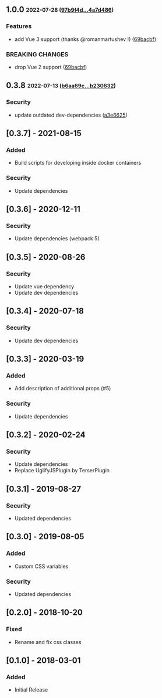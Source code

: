 ## **1.0.0** <sub><sup>2022-07-28 ([97b9f4d...4a7d486](https://github.com/bastidest/vue-step-progress/compare/97b9f4d...4a7d486?diff=split))</sup></sub>

### Features
*  add Vue 3 support (thanks @romanmartushev !) ([69bacbf](https://github.com/bastidest/vue-step-progress/commit/69bacbf))


### BREAKING CHANGES
*  drop Vue 2 support ([69bacbf](https://github.com/bastidest/vue-step-progress/commit/69bacbf))

## **0.3.8** <sub><sup>2022-07-13 ([b6aa69c...b230632](https://github.com/bastidest/vue-step-progress/compare/b6aa69c...b230632?diff=split))</sup></sub>

### Security
*  update outdated dev\-dependencies ([a3e6625](https://github.com/bastidest/vue-step-progress/commit/a3e6625))


## [0.3.7] - 2021-08-15
### Added
- Build scripts for developing inside docker containers
### Security
- Update dependencies

## [0.3.6] - 2020-12-11
### Security
- Update dependencies (webpack 5)

## [0.3.5] - 2020-08-26
### Security
- Update vue dependency
- Update dev dependencies

## [0.3.4] - 2020-07-18
### Security
- Update dev dependencies

## [0.3.3] - 2020-03-19
### Added
- Add description of additional props (#5)
### Security
- Update dependencies

## [0.3.2] - 2020-02-24
### Security
- Update dependencies
- Replace UglifyJSPlugin by TerserPlugin

## [0.3.1] - 2019-08-27
### Security
- Updated dependencies

## [0.3.0] - 2019-08-05
### Added
- Custom CSS variables
### Security
- Updated dependencies

## [0.2.0] - 2018-10-20
### Fixed
- Rename and fix css classes

## [0.1.0] - 2018-03-01
### Added
- Initial Release
